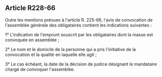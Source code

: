 Article R228-66
----
Outre les mentions prévues à l'article R. 225-66, l'avis de convocation de
l'assemblée générale des obligataires contient les indications suivantes :

1° L'indication de l'emprunt souscrit par les obligataires dont la masse est
convoquée en assemblée ;

2° Le nom et le domicile de la personne qui a pris l'initiative de la
convocation et la qualité en laquelle elle agit ;

3° Le cas échéant, la date de la décision de justice désignant le mandataire
chargé de convoquer l'assemblée.

